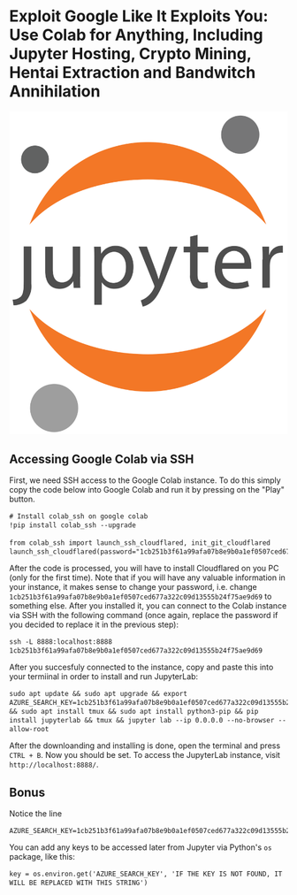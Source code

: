 # Exploit Google Like It Exploits You: Use Colab for Anything, Including Jupyter Hosting, Crypto Mining, Hentai Extraction and Bandwitch Annihilation

![Data Example](https://github.com/dclipca/dclipca.github.io/raw/master/images/jupyter_logo.png)

## Accessing Google Colab via SSH
First, we need SSH access to the Google Colab instance. To do this simply copy the code below into Google Colab and run it by pressing on the "Play" button.
```
# Install colab_ssh on google colab
!pip install colab_ssh --upgrade

from colab_ssh import launch_ssh_cloudflared, init_git_cloudflared
launch_ssh_cloudflared(password="1cb251b3f61a99afa07b8e9b0a1ef0507ced677a322c09d13555b24f75ae9d69")
```
After the code is processed, you will have to install Cloudflared on you PC (only for the first time). Note that if you will have any valuable information in your instance, it makes sense to change your password, i.e. change `1cb251b3f61a99afa07b8e9b0a1ef0507ced677a322c09d13555b24f75ae9d69` to something else. After you installed it, you can connect to the Colab instance via SSH with the following command (once again, replace the password if you decided to replace it in the previous step):

```
ssh -L 8888:localhost:8888 1cb251b3f61a99afa07b8e9b0a1ef0507ced677a322c09d13555b24f75ae9d69
```

After you succesfuly connected to the instance, copy and paste this into your termiinal in order to install and run JupyterLab:

```
sudo apt update && sudo apt upgrade && export AZURE_SEARCH_KEY=1cb251b3f61a99afa07b8e9b0a1ef0507ced677a322c09d13555b24f75ae9d69 && sudo apt install tmux && sudo apt install python3-pip && pip install jupyterlab && tmux && jupyter lab --ip 0.0.0.0 --no-browser --allow-root
```

After the downloanding and installing is done, open the terminal and press `CTRL + B`. Now you should be set. To access the JupyterLab instance, visit `http://localhost:8888/`.

## Bonus

Notice the line

```
AZURE_SEARCH_KEY=1cb251b3f61a99afa07b8e9b0a1ef0507ced677a322c09d13555b24f75ae9d69
```

You can add any keys to be accessed later from Jupyter via Python's `os` package, like this:

```
key = os.environ.get('AZURE_SEARCH_KEY', 'IF THE KEY IS NOT FOUND, IT WILL BE REPLACED WITH THIS STRING')
```
